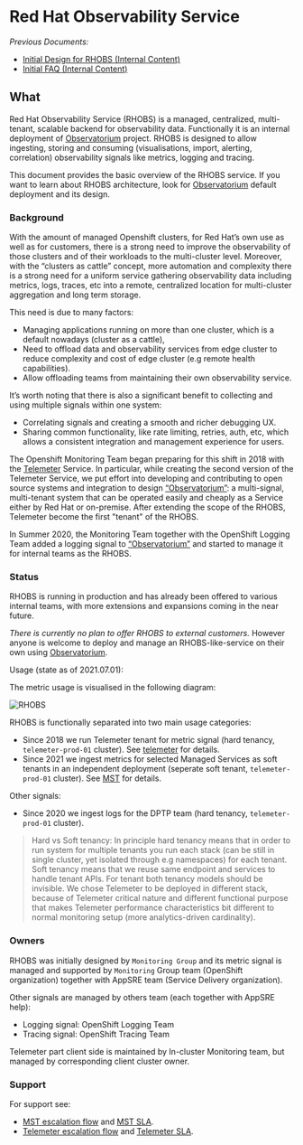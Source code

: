 # Red Hat Observability Service

*Previous Documents:*

* [Initial Design for RHOBS (Internal Content)](https://docs.google.com/document/d/1cSz_ZbS35mk8Op92xhB9ijW1ivOtJuD1uAzPiBdSUqs/edit)
* [Initial FAQ (Internal Content)](https://docs.google.com/document/d/1_xnJBS3v7n4m229L3tqCqBXzZy55yu6dxCJY-vh_Egs/edit)

## What

Red Hat Observability Service (RHOBS) is a managed, centralized, multi-tenant, scalable backend for observability data. Functionally it is an internal deployment of [Observatorium](../observatorium.md) project. RHOBS is designed to allow ingesting, storing and consuming (visualisations, import, alerting, correlation) observability signals like metrics, logging and tracing.

This document provides the basic overview of the RHOBS service. If you want to learn about RHOBS architecture, look for [Observatorium](https://observatorium.io) default deployment and its design.

### Background

With the amount of managed Openshift clusters, for Red Hat’s own use as well as for customers, there is a strong need to improve the observability of those clusters and of their workloads to the multi-cluster level. Moreover, with the “clusters as cattle” concept, more automation and complexity there is a strong need for a uniform service gathering observability data including metrics, logs, traces, etc into a remote, centralized location for multi-cluster aggregation and long term storage.

This need is due to many factors:

* Managing applications running on more than one cluster, which is a default nowadays (cluster as a cattle),
* Need to offload data and observability services from edge cluster to reduce complexity and cost of edge cluster (e.g remote health capabilities).
* Allow offloading teams from maintaining their own observability service.

It’s worth noting that there is also a significant benefit to collecting and using multiple signals within one system:
* Correlating signals and creating a smooth and richer debugging UX.
* Sharing common functionality, like rate limiting, retries, auth, etc, which allows a consistent integration and management experience for users.

The Openshift Monitoring Team began preparing for this shift in 2018 with the [Telemeter](telemeter.md) Service. In particular, while creating the second version of the Telemeter Service, we put effort into developing and contributing to open source systems and integration to design [“Observatorium”](../observatorium.md): a multi-signal, multi-tenant system that can be operated easily and cheaply as a Service either by Red Hat or on-premise. After extending the scope of the RHOBS, Telemeter become the first "tenant" of the RHOBS.

In Summer 2020, the Monitoring Team together with the OpenShift Logging Team added a logging signal to [“Observatorium”](../observatorium.md) and started to manage it for internal teams as the RHOBS.

### Status

RHOBS is running in production and has already been offered to various internal teams, with more extensions and expansions coming in the near future.

*There is currently no plan to offer RHOBS to external customers.* However anyone is welcome to deploy and manage an RHOBS-like-service on their own using [Observatorium](../observatorium.md).

Usage (state as of 2021.07.01):

The metric usage is visualised in the following diagram:

![RHOBS](../../../assets/rhobs.png)

RHOBS is functionally separated into two main usage categories:

* Since 2018 we run Telemeter tenant for metric signal (hard tenancy, `telemeter-prod-01` cluster). See [telemeter](telemeter.md) for details.
* Since 2021 we ingest metrics for selected Managed Services as soft tenants in an independent deployment (seperate soft tenant, `telemeter-prod-01` cluster). See [MST](mst.md) for details.

Other signals:

* Since 2020 we ingest logs for the DPTP team (hard tenancy, `telemeter-prod-01` cluster).

> Hard vs Soft tenancy: In principle hard tenancy means that in order to run system for multiple tenants you run each stack (can be still in single cluster, yet isolated through e.g namespaces) for each tenant. Soft tenancy means that we reuse same endpoint and services to handle tenant APIs. For tenant both tenancy models should be invisible. We chose Telemeter to be deployed in different stack, because of Telemeter critical nature and different functional purpose that makes Telemeter performance characteristics bit different to normal monitoring setup (more analytics-driven cardinality).

### Owners

RHOBS was initially designed by `Monitoring Group` and its metric signal is managed and supported by `Monitoring` Group team (OpenShift organization) together with AppSRE team (Service Delivery organization).

Other signals are managed by others team (each together with AppSRE help):

* Logging signal: OpenShift Logging Team
* Tracing signal: OpenShift Tracing Team

Telemeter part client side is maintained by In-cluster Monitoring team, but managed by corresponding client cluster owner.

### Support

For support see:

* [MST escalation flow](mst.md#support) and [MST SLA](mst.md#service-level-agreement).
* [Telemeter escalation flow](mst.md#support) and [Telemeter SLA](mst.md#service-level-agreement).
